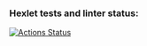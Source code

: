 ### Hexlet tests and linter status:
[![Actions Status](https://github.com/Olyapka84/python-project-50/actions/workflows/hexlet-check.yml/badge.svg)](https://github.com/Olyapka84/python-project-50/actions)